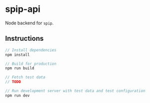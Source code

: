 # spip-api

Node backend for `spip`.

## Instructions

```js
// Install dependencies
npm install

// Build for production
npm run build

// Fetch test data
// TODO

// Run development server with test data and test configuration
npm run dev
```